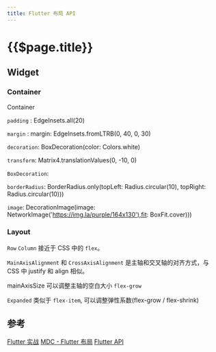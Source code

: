 ```yaml
---
title: Flutter 布局 API
---
```


# {{$page.title}}

## Widget

### Container

Container

`padding` : EdgeInsets.all(20)

`margin` : margin: EdgeInsets.fromLTRB(0, 40, 0, 30)

`decoration`: BoxDecoration(color: Colors.white)

`transform`: Matrix4.translationValues(0, -10, 0)

`BoxDecoration`:

`borderRadius`: BorderRadius.only(topLeft: Radius.circular(10), topRight: Radius.circular(10)))

`image`: DecorationImage(image: NetworkImage('https://img.la/purple/164x130'),fit: BoxFit.cover)))

### Layout

`Row` `Column` 接近于 CSS 中的 `flex`。

`MainAxisAlignment` 和 `CrossAxisAlignment` 是主轴和交叉轴的对齐方式，与 CSS 中 justify 和 align 相似。

mainAxisSize 可以调整主轴的空白大小 `flex-grow`

`Expanded` 类似于 `flex-item`, 可以调整弹性系数(flex-grow / flex-shrink)

## 参考

[Flutter 实战](https://book.flutterchina.club/)
[MDC - Flutter 布局](https://developers.google.com/codelabs/mdc-102-flutter?hl=zh-cn#0)
[Flutter API](https://api.flutter.dev/flutter/painting/BorderRadius-class.html)
